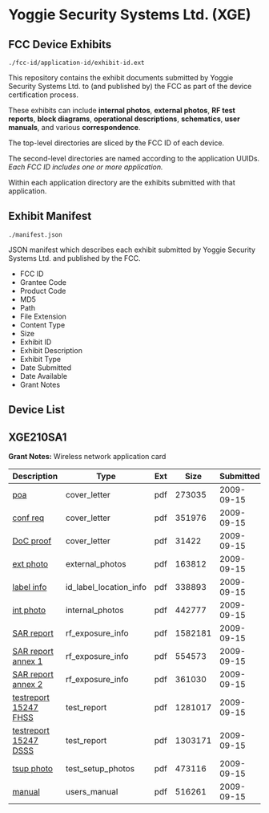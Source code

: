 # Yoggie Security Systems Ltd. (XGE)
## FCC Device Exhibits

```
./fcc-id/application-id/exhibit-id.ext
```

This repository contains the exhibit documents submitted by Yoggie Security Systems Ltd. to (and published by) the FCC as part of the device certification process.

These exhibits can include **internal photos**, **external photos**, **RF test reports**, **block diagrams**, **operational descriptions**, **schematics**, **user manuals**, and various **correspondence**.

The top-level directories are sliced by the FCC ID of each device.

The second-level directories are named according to the application UUIDs. *Each FCC ID includes one or more application.*

Within each application directory are the exhibits submitted with that application. 

## Exhibit Manifest

```
./manifest.json
```

JSON manifest which describes each exhibit submitted by Yoggie Security Systems Ltd. and published by the FCC.

- FCC ID
- Grantee Code
- Product Code
- MD5
- Path
- File Extension
- Content Type
- Size
- Exhibit ID
- Exhibit Description
- Exhibit Type
- Date Submitted
- Date Available
- Grant Notes

## Device List
## XGE210SA1
**Grant Notes:** Wireless network application card

| Description | Type | Ext | Size | Submitted | Available |
| ----------- | ---- | --- | ---- | --------- | --------- |
| [poa](XGE210SA1/c97321a4e17d1d20a0f84e92df17a9e2/1169304.pdf) | cover_letter | pdf | 273035 | 2009-09-15 | 2009-09-17 |
| [conf req](XGE210SA1/c97321a4e17d1d20a0f84e92df17a9e2/1169305.pdf) | cover_letter | pdf | 351976 | 2009-09-15 | 2009-09-17 |
| [DoC proof](XGE210SA1/c97321a4e17d1d20a0f84e92df17a9e2/1169306.pdf) | cover_letter | pdf | 31422 | 2009-09-15 | 2009-09-17 |
| [ext photo](XGE210SA1/c97321a4e17d1d20a0f84e92df17a9e2/1169307.pdf) | external_photos | pdf | 163812 | 2009-09-15 | 2009-09-17 |
| [label info](XGE210SA1/c97321a4e17d1d20a0f84e92df17a9e2/1169309.pdf) | id_label_location_info | pdf | 338893 | 2009-09-15 | 2009-09-17 |
| [int photo](XGE210SA1/c97321a4e17d1d20a0f84e92df17a9e2/1169308.pdf) | internal_photos | pdf | 442777 | 2009-09-15 | 2009-09-17 |
| [SAR report](XGE210SA1/c97321a4e17d1d20a0f84e92df17a9e2/1169310.pdf) | rf_exposure_info | pdf | 1582181 | 2009-09-15 | 2009-09-17 |
| [SAR report annex 1](XGE210SA1/c97321a4e17d1d20a0f84e92df17a9e2/1165530.pdf) | rf_exposure_info | pdf | 554573 | 2009-09-15 | 2009-09-17 |
| [SAR report annex 2](XGE210SA1/c97321a4e17d1d20a0f84e92df17a9e2/1169312.pdf) | rf_exposure_info | pdf | 361030 | 2009-09-15 | 2009-09-17 |
| [testreport 15247 FHSS](XGE210SA1/c97321a4e17d1d20a0f84e92df17a9e2/1169314.pdf) | test_report | pdf | 1281017 | 2009-09-15 | 2009-09-17 |
| [testreport 15247 DSSS](XGE210SA1/c97321a4e17d1d20a0f84e92df17a9e2/1169315.pdf) | test_report | pdf | 1303171 | 2009-09-15 | 2009-09-17 |
| [tsup photo](XGE210SA1/c97321a4e17d1d20a0f84e92df17a9e2/1169316.pdf) | test_setup_photos | pdf | 473116 | 2009-09-15 | 2009-09-17 |
| [manual](XGE210SA1/c97321a4e17d1d20a0f84e92df17a9e2/1169313.pdf) | users_manual | pdf | 516261 | 2009-09-15 | 2009-09-17 |
